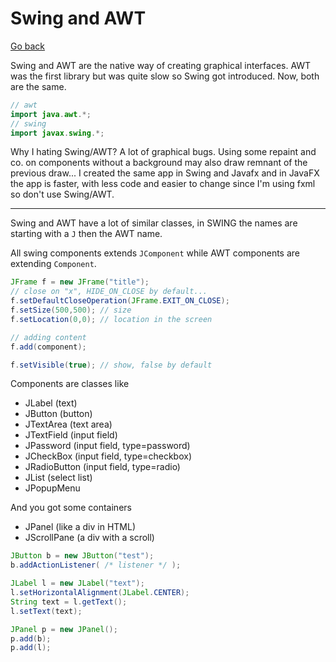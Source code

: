 # Swing and AWT

[Go back](..#graphical-interfaces)

Swing and AWT are the native way of creating 
graphical interfaces. AWT was the first library
but was quite slow so Swing got introduced. Now,
both are the same.

```java
// awt
import java.awt.*;
// swing
import javax.swing.*;
```

Why I hating Swing/AWT? A lot of graphical bugs. Using
some repaint and co. on components without a background
may also draw remnant of the previous draw... I created
the same app in Swing and Javafx and in JavaFX the app
is faster, with less code and easier to change
since I'm using fxml so don't use Swing/AWT.

<hr class="sl">

Swing and AWT have a lot of similar classes, in SWING
the names are starting with a ``J`` then the AWT name.

All swing components extends ``JComponent`` while
AWT components are extending ``Component``.

```java
JFrame f = new JFrame("title");
// close on "x", HIDE_ON_CLOSE by default...
f.setDefaultCloseOperation(JFrame.EXIT_ON_CLOSE);
f.setSize(500,500); // size
f.setLocation(0,0); // location in the screen

// adding content
f.add(component);

f.setVisible(true); // show, false by default
```

Components are classes like

* JLabel (text)
* JButton (button)
* JTextArea (text area)
* JTextField (input field)
* JPassword (input field, type=password)
* JCheckBox (input field, type=checkbox)
* JRadioButton (input field, type=radio)
* JList (select list)
* JPopupMenu

And you got some containers

* JPanel (like a div in HTML)
* JScrollPane (a div with a scroll)

```java
JButton b = new JButton("test");
b.addActionListener( /* listener */ );

JLabel l = new JLabel("text");
l.setHorizontalAlignment(JLabel.CENTER);
String text = l.getText();
l.setText(text);

JPanel p = new JPanel();
p.add(b);
p.add(l);
```
